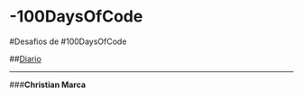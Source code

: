 # -100DaysOfCode

#Desafios de #100DaysOfCode

##[Diario](https://github.com/ChristianMarca/100-days-of-code/blob/master/r1-log.md)

***
###**__Christian Marca__**
